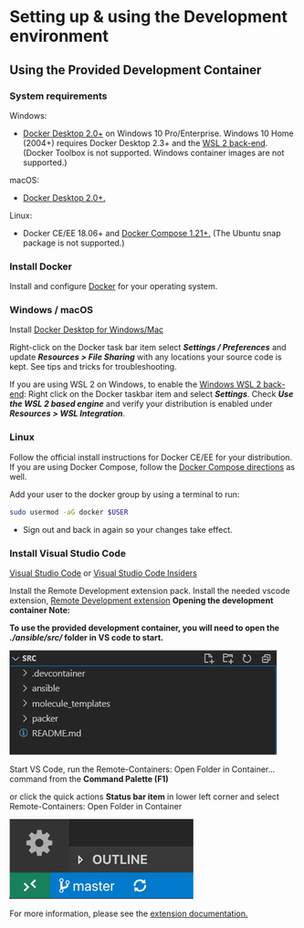# Setting up & using the Development environment #

## Using the Provided Development Container ##

### System requirements ###

Windows:

- [Docker Desktop 2.0+](https://www.docker.com/products/docker-desktop) on
Windows 10 Pro/Enterprise. Windows 10 Home (2004+) requires Docker Desktop 2.3+
and the [WSL 2 back-end](https://aka.ms/vscode-remote/containers/docker-wsl2).
(Docker Toolbox is not supported. Windows container images are not supported.)

macOS:

- [Docker Desktop 2.0+.](https://www.docker.com/products/docker-desktop)

Linux:

- Docker CE/EE 18.06+ and [Docker Compose 1.21+.](https://docs.docker.com/compose/install)
(The Ubuntu snap package is not supported.)

### Install Docker ###

Install and configure [Docker](https://www.docker.com/get-started)
for your operating system.

### Windows / macOS ###

Install [Docker Desktop for Windows/Mac](https://www.docker.com/products/docker-desktop)

Right-click on the Docker task bar item select **_Settings / Preferences_** and
update **_Resources > File Sharing_** with any locations your source code is kept.
See tips and tricks for troubleshooting.

If you are using WSL 2 on Windows, to enable the [Windows WSL 2 back-end](https://aka.ms/vscode-remote/containers/docker-wsl2):
Right click on the Docker taskbar item and select **_Settings_**.
Check **_Use the WSL 2 based engine_** and verify your distribution is enabled
under **_Resources > WSL Integration_**.

### Linux ###

Follow the official install instructions for Docker CE/EE for your distribution.
If you are using Docker Compose, follow the
[Docker Compose directions](https://docs.docker.com/compose/install/) as well.

Add your user to the docker group by using a terminal to run:

```bash
sudo usermod -aG docker $USER
```

- Sign out and back in again so your changes take effect.

### Install Visual Studio Code ###

[Visual Studio Code](https://code.visualstudio.com/) or [Visual Studio Code Insiders](https://code.visualstudio.com/insiders/)

Install the Remote Development extension pack.
Install the needed vscode extension, [Remote Development extension](https://aka.ms/vscode-remote/download/extension)
**Opening the development container
Note:**

**To use the provided development container, you will need to open the
_./ansible/src/_ folder in VS code to start.**

![Remote Development extension](../images/ansiblesrc.png)

Start VS Code, run the Remote-Containers: Open Folder in Container... command
from the **Command Palette (F1)**

or click the quick actions **Status bar item** in lower left corner and select
Remote-Containers: Open Folder in Container

![status bar button](../images/button.png)

For more information, please see the [extension documentation.](https://aka.ms/vscode-remote/containers)
